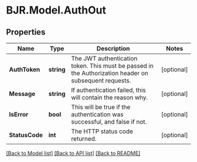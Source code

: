 
# BJR.Model.AuthOut

## Properties

Name | Type | Description | Notes
------------ | ------------- | ------------- | -------------
**AuthToken** | **string** | The JWT authentication token. This must be passed in the Authorization header on subsequent requests. | [optional] 
**Message** | **string** | If authentication failed, this will contain the reason why. | [optional] 
**IsError** | **bool** | This will be true if the authentication was successful, and false if not. | [optional] 
**StatusCode** | **int** | The HTTP status code returned. | [optional] 

[[Back to Model list]](../README.md#documentation-for-models)
[[Back to API list]](../README.md#documentation-for-api-endpoints)
[[Back to README]](../README.md)

